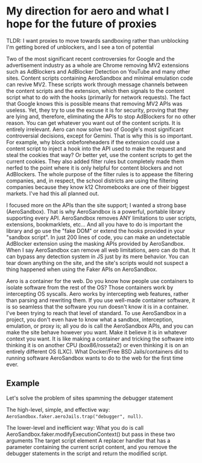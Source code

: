 # My direction for aero and what I hope for the future of proxies

TLDR: I want proxies to move towards sandboxing rather than unblocking
I'm getting bored of unblockers, and I see a ton of potential

Two of the most significant recent controversies for Google and the advertisement industry as a whole are Chrome removing MV2 extensions such as AdBlockers and AdBlocker Detection on YouTube and many other sites. Content scripts containing AeroSandbox and minimal emulation code can revive MV2. These scripts work through message channels between the content scripts and the extension, which then signals to the content script what to do with the hooks (primarily for network requests). The fact that Google knows this is possible means that removing MV2 APIs was useless. Yet, they try to use the excuse it is for security, proving that they are lying and, therefore, eliminating the APIs to stop AdBlockers for no other reason. You can get whatever you want out of the content scripts. It is entirely irrelevant. Aero can now solve two of Google's most significant controversial decisions, except for Gemini. That is why this is so important. For example, why block onbeforeheaders if the extension could use a content script to inject a hook into the API used to make the request and steal the cookies that way? Or better yet, use the content scripts to get the current cookies. They also added filter rules but completely made them nerfed to the point where it is only helpful for content blockers and not AdBlockers. The whole purpose of the filter rules is to appease the filtering companies, and, in respect, the school districts are using the filtering companies because they know k12 Chromebooks are one of their biggest markets. I've had this all planned out.

I focused more on the APIs than the site support; I wanted a strong base (AeroSandbox). That is why AeroSandbox is a powerful, portable library supporting every API. AeroSandbox removes ANY limitations to user scripts, extensions, bookmarklets, etc... And all you have to do is important the library and go use the "fake DOM" or extend the hooks provided in your "sandbox script". In just 200 lines of code, you can make an undetectable AdBlocker extension using the masking APIs provided by AeroSandbox. When I say AeroSandbox can remove all web limitations, aero can do that. It can bypass any detection system in JS just by its mere behavior. You can tear down anything on the site, and the site's scripts would not suspect a thing happened when using the Faker APIs on AeroSandbox.

Aero is a container for the web. Do you know how people use containers to isolate software from the rest of the OS? Those containers work by intercepting OS syscalls. Aero works by intercepting web features, rather than parsing and rewriting them. If you use well-made container software, it is so seamless that the software you run doesn't know it is in a container. I've been trying to reach that level of standard. To use AeroSandbox in a project, you don't even have to know what a sandbox, interception, emulation, or proxy is; all you do is call the AeroSandbox APIs, and you can make the site behave however you want. Make it believe it is in whatever context you want. It is like making a container and tricking the software into thinking it is on another CPU (box86/rosseta2) or even thinking it is on an entirely different OS (LXC). What Docker/Free BSD Jails/containers did to running software AeroSandbox wants to do to the web for the first time ever.

## Example
Let's solve the problem of sites spamming the debugger statement

The high-level, simple, and effective way: `AeroSandbox.faker.aeroJails.trap("debugger", null)`.
 
The lower-level and inefficient way: What you do is call AeroSandbox.faker.modifyExecutionContext() but pass in these two arguments
The target script element
A replacer handler that has a parameter containing the current script content, and you remove the debugger statements in the script and return the modified script.
